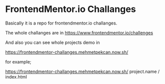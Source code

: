 # FrontendMentor.io Challanges

Basically it is a repo for frontendmentor.io challanges.

The whole challanges are in https://www.frontendmentor.io/challenges

And also you can see whole projects demo in

https://frontendmentor-challanges.mehmetpekcan.now.sh/

for example;

https://frontendmentor-challanges.mehmetpekcan.now.sh/ project.name / index.html
